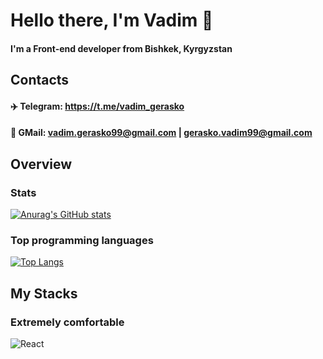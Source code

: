 # Hello there, I'm Vadim 👋
#### I'm a Front-end developer from Bishkek, Kyrgyzstan
## Contacts
#### :airplane: Telegram: https://t.me/vadim_gerasko 
#### :email: GMail: vadim.gerasko99@gmail.com | gerasko.vadim99@gmail.com
## Overview
### Stats
[![Anurag's GitHub stats](https://github-readme-stats.vercel.app/api?username=Gerasko-Vadim)](https://github.com/anuraghazra/github-readme-stats)
### Top programming languages
[![Top Langs](https://github-readme-stats.vercel.app/api/top-langs/?username=Gerasko-Vadim&layout=compact)](https://github.com/anuraghazra/github-readme-stats)
## My Stacks
### Extremely comfortable
![React](https://img.shields.io/badge/react-%2320232a.svg?style=for-the-badge&logo=react&logoColor=%2361DAFB)


<!--
**Gerasko-Vadim/Gerasko-Vadim** is a ✨ _special_ ✨ repository because its `README.md` (this file) appears on your GitHub profile.

Here are some ideas to get you started:

- 🔭 I’m currently working on ...
- 🌱 I’m currently learning ...
- 👯 I’m looking to collaborate on ...
- 🤔 I’m looking for help with ...
- 💬 Ask me about ...
- 📫 How to reach me: ...
- 😄 Pronouns: ...
- ⚡ Fun fact: ...
-->
